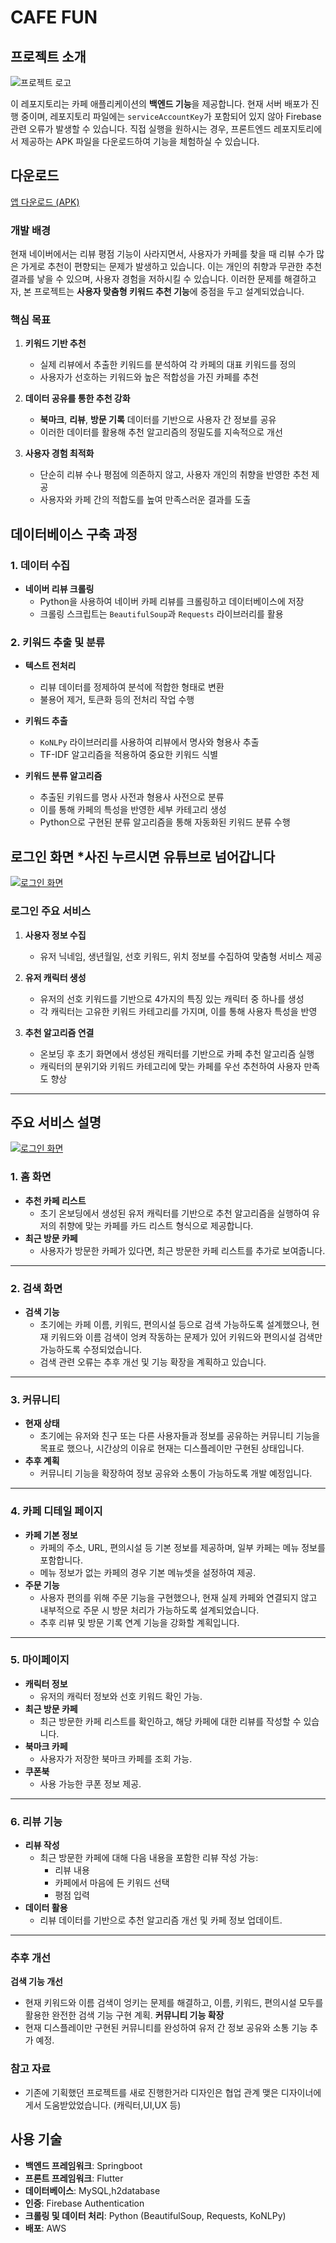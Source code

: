 # CAFE FUN

## 프로젝트 소개
![프로젝트 로고](Logo.png)

이 레포지토리는 카페 애플리케이션의 **백엔드 기능**을 제공합니다. 현재 서버 배포가 진행 중이며, 레포지토리 파일에는 `serviceAccountKey`가 포함되어 있지 않아 Firebase 관련 오류가 발생할 수 있습니다. 직접 실행을 원하시는 경우, 프론트엔드 레포지토리에서 제공하는 APK 파일을 다운로드하여 기능을 체험하실 수 있습니다.

## 다운로드

[앱 다운로드 (APK)](https://github.com/NIsik419/Open_Cafe_spring/releases/download/asdf/CafeFun.apk)

### 개발 배경

현재 네이버에서는 리뷰 평점 기능이 사라지면서, 사용자가 카페를 찾을 때 리뷰 수가 많은 가게로 추천이 편향되는 문제가 발생하고 있습니다. 이는 개인의 취향과 무관한 추천 결과를 낳을 수 있으며, 사용자 경험을 저하시킬 수 있습니다. 이러한 문제를 해결하고자, 본 프로젝트는 **사용자 맞춤형 키워드 추천 기능**에 중점을 두고 설계되었습니다.

### 핵심 목표

1. **키워드 기반 추천**
   - 실제 리뷰에서 추출한 키워드를 분석하여 각 카페의 대표 키워드를 정의
   - 사용자가 선호하는 키워드와 높은 적합성을 가진 카페를 추천

2. **데이터 공유를 통한 추천 강화**
   - **북마크**, **리뷰**, **방문 기록** 데이터를 기반으로 사용자 간 정보를 공유
   - 이러한 데이터를 활용해 추천 알고리즘의 정밀도를 지속적으로 개선

3. **사용자 경험 최적화**
   - 단순히 리뷰 수나 평점에 의존하지 않고, 사용자 개인의 취향을 반영한 추천 제공
   - 사용자와 카페 간의 적합도를 높여 만족스러운 결과를 도출



## 데이터베이스 구축 과정

### 1. 데이터 수집

- **네이버 리뷰 크롤링**
  - Python을 사용하여 네이버 카페 리뷰를 크롤링하고 데이터베이스에 저장
  - 크롤링 스크립트는 `BeautifulSoup`과 `Requests` 라이브러리를 활용

### 2. 키워드 추출 및 분류

- **텍스트 전처리**
  - 리뷰 데이터를 정제하여 분석에 적합한 형태로 변환
  - 불용어 제거, 토큰화 등의 전처리 작업 수행

- **키워드 추출**
  - `KoNLPy` 라이브러리를 사용하여 리뷰에서 명사와 형용사 추출
  - TF-IDF 알고리즘을 적용하여 중요한 키워드 식별

- **키워드 분류 알고리즘**
  - 추출된 키워드를 명사 사전과 형용사 사전으로 분류
  - 이를 통해 카페의 특성을 반영한 세부 카테고리 생성
  - Python으로 구현된 분류 알고리즘을 통해 자동화된 키워드 분류 수행

## 로그인 화면 *사진 누르시면 유튜브로 넘어갑니다

[![로그인 화면](Login.png)](https://www.youtube.com/shorts/PuGGAlp8ZTw)


### 로그인 주요 서비스

1. **사용자 정보 수집**
   - 유저 닉네임, 생년월일, 선호 키워드, 위치 정보를 수집하여 맞춤형 서비스 제공

2. **유저 캐릭터 생성**
   - 유저의 선호 키워드를 기반으로 4가지의 특징 있는 캐릭터 중 하나를 생성
   - 각 캐릭터는 고유한 키워드 카테고리를 가지며, 이를 통해 사용자 특성을 반영

3. **추천 알고리즘 연결**
   - 온보딩 후 초기 화면에서 생성된 캐릭터를 기반으로 카페 추천 알고리즘 실행
   - 캐릭터의 분위기와 키워드 카테고리에 맞는 카페를 우선 추천하여 사용자 만족도 향상

---


## 주요 서비스 설명
[![로그인 화면](Logo.png)](https:/https://youtube.com/shorts/zsfsnO3n-tA)

### 1. 홈 화면
- **추천 카페 리스트**
  - 초기 온보딩에서 생성된 유저 캐릭터를 기반으로 추천 알고리즘을 실행하여 유저의 취향에 맞는 카페를 카드 리스트 형식으로 제공합니다.
- **최근 방문 카페**
  - 사용자가 방문한 카페가 있다면, 최근 방문한 카페 리스트를 추가로 보여줍니다.

---

### 2. 검색 화면
- **검색 기능**
  - 초기에는 카페 이름, 키워드, 편의시설 등으로 검색 가능하도록 설계했으나, 현재 키워드와 이름 검색이 엉켜 작동하는 문제가 있어 키워드와 편의시설 검색만 가능하도록 수정되었습니다.
  - 검색 관련 오류는 추후 개선 및 기능 확장을 계획하고 있습니다.

---

### 3. 커뮤니티
- **현재 상태**
  - 초기에는 유저와 친구 또는 다른 사용자들과 정보를 공유하는 커뮤니티 기능을 목표로 했으나, 시간상의 이유로 현재는 디스플레이만 구현된 상태입니다.
- **추후 계획**
  - 커뮤니티 기능을 확장하여 정보 공유와 소통이 가능하도록 개발 예정입니다.

---

### 4. 카페 디테일 페이지
- **카페 기본 정보**
  - 카페의 주소, URL, 편의시설 등 기본 정보를 제공하며, 일부 카페는 메뉴 정보를 포함합니다.
  - 메뉴 정보가 없는 카페의 경우 기본 메뉴셋을 설정하여 제공.
- **주문 기능**
  - 사용자 편의를 위해 주문 기능을 구현했으나, 현재 실제 카페와 연결되지 않고 내부적으로 주문 시 방문 처리가 가능하도록 설계되었습니다.
  - 추후 리뷰 및 방문 기록 연계 기능을 강화할 계획입니다.

---

### 5. 마이페이지
- **캐릭터 정보**
  - 유저의 캐릭터 정보와 선호 키워드 확인 가능.
- **최근 방문 카페**
  - 최근 방문한 카페 리스트를 확인하고, 해당 카페에 대한 리뷰를 작성할 수 있습니다.
- **북마크 카페**
  - 사용자가 저장한 북마크 카페를 조회 가능.
- **쿠폰북**
  - 사용 가능한 쿠폰 정보 제공.

---

### 6. 리뷰 기능
- **리뷰 작성**
  - 최근 방문한 카페에 대해 다음 내용을 포함한 리뷰 작성 가능:
    - 리뷰 내용
    - 카페에서 마음에 든 키워드 선택
    - 평점 입력
- **데이터 활용**
  - 리뷰 데이터를 기반으로 추천 알고리즘 개선 및 카페 정보 업데이트.

---

### 추후 개선
**검색 기능 개선**
   - 현재 키워드와 이름 검색이 엉키는 문제를 해결하고, 이름, 키워드, 편의시설 모두를 활용한 완전한 검색 기능 구현 계획.
**커뮤니티 기능 확장**
   - 현재 디스플레이만 구현된 커뮤니티를 완성하여 유저 간 정보 공유와 소통 기능 추가 예정.

### 참고 자료
- 기존에 기획했던 프로젝트를 새로 진행한거라 디자인은 협업 관계 맺은 디자이너에게서 도움받았었습니다. (캐릭터,UI,UX 등)

## 사용 기술

- **백엔드 프레임워크**: Springboot
- **프론트 프레임워크**: Flutter
- **데이터베이스**: MySQL,h2database
- **인증**: Firebase Authentication
- **크롤링 및 데이터 처리**: Python (BeautifulSoup, Requests, KoNLPy)
- **배포**: AWS


